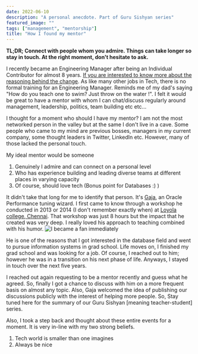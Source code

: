 ```yaml
---
date: 2022-06-10
description: "A personal anecdote. Part of Guru Sishyan series"
featured_image: ""
tags: ["management", "mentorship"]
title: "How I found my mentor"
---
```


**TL;DR; Connect with people whom you admire. Things can take longer so stay in touch. At the right moment, don't hesitate to ask.**


I recently became an Engineering Manager after being an Individual Contributor for almost 8 years. [If you are interested to know more about the reasoning behind the change](https://viggy28.dev/article/ic-to-em/). As like many other jobs in Tech, there is no formal training for an Engineering Manager. Reminds me of my dad's saying "How do you teach one to swim? Just throw on the water !". I felt it would be great to have a mentor with whom I can chat/discuss regularly around management, leadership, politics, team building etc etc...

I thought for a moment who should I have my mentor? I am not the most networked person in the valley but at the same I don't live in a cave. Some people who came to my mind are previous bosses, managers in my current company, some thought leaders in Twitter, LinkedIn etc. However, many of those lacked the personal touch.

My ideal mentor would be someone
1. Genuinely I admire and can connect on a personal level
2. Who has experience building and leading diverse teams at different places in varying capacity
3. Of course, should love tech (Bonus point for Databases :) )

It didn't take that long for me to identify that person. It's [Gaja](https://www.linkedin.com/in/gvaidyan/), an Oracle Performance tuning wizard. I first came to know through a workshop he conducted in 2013 or 2014 (I don't remember exactly when) at [Loyola college, Chennai](https://en.wikipedia.org/wiki/Loyola_College,_Chennai). That workshop was just 8 hours but the impact that he created was very deep. I really loved his approach to teaching combined with his humor. ![I became a fan immediately](/images/How-to-find-the-right-mentor-1.png)

He is one of the reasons that I got interested in the database field and went to pursue information systems in grad school. Life moves on, I finished my grad school and was looking for a job. Of course, I reached out to him; however he was in a transition on his next phase of life. Anyways, I stayed in touch over the next five years.

I reached out again requesting to be a mentor recently and guess what he agreed. So, finally I got a chance to discuss with him on a more frequent basis on almost any topic. Also, Gaja welcomed the idea of publishing our discussions publicly with the interest of helping more people. So, Stay tuned here for the summary of our Guru Sishyan [meaning teacher-student] series.

Also, I took a step back and thought about these entire events for a moment. It is very in-line with my two strong beliefs.
   1. Tech world is smaller than one imagines
   2. Always be nice



